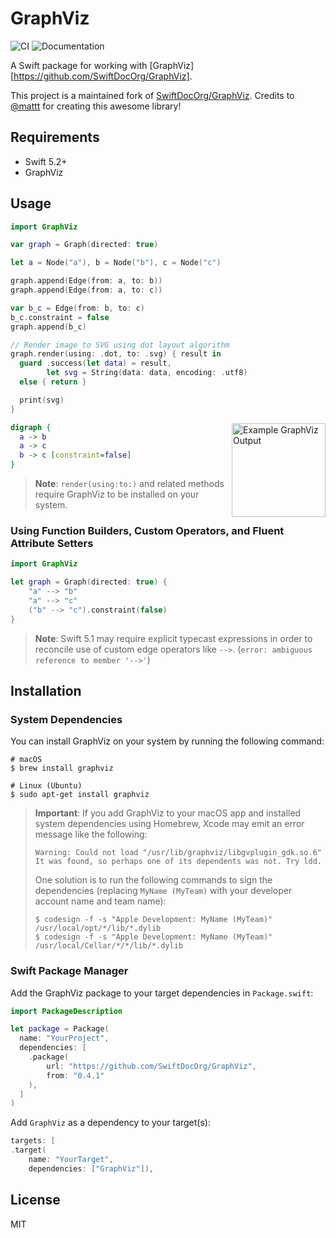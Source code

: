 # GraphViz

![CI](https://github.com/fwcd/swift-graphviz/workflows/CI/badge.svg)
![Documentation](https://github.com/fwcd/swift-graphviz/workflows/Documentation/badge.svg)

A Swift package for working with [GraphViz][https://github.com/SwiftDocOrg/GraphViz].

This project is a maintained fork of [SwiftDocOrg/GraphViz](https://github.com/SwiftDocOrg/GraphViz). Credits to [@mattt](https://twitter.com/mattt) for creating this awesome library!

## Requirements

- Swift 5.2+
- GraphViz

## Usage

```swift
import GraphViz

var graph = Graph(directed: true)

let a = Node("a"), b = Node("b"), c = Node("c")

graph.append(Edge(from: a, to: b))
graph.append(Edge(from: a, to: c))

var b_c = Edge(from: b, to: c)
b_c.constraint = false
graph.append(b_c)

// Render image to SVG using dot layout algorithm
graph.render(using: .dot, to: .svg) { result in 
  guard .success(let data) = result,
        let svg = String(data: data, encoding: .utf8)
  else { return }

  print(svg)
}
```

<img src="https://user-images.githubusercontent.com/7659/76256368-108d1600-620d-11ea-9263-d3ca3cc68d8d.png" alt="Example GraphViz Output" width="150" align="right">

```dot
digraph {
  a -> b
  a -> c
  b -> c [constraint=false]
}
```

> **Note**:
> `render(using:to:)` and related methods require
> GraphViz to be installed on your system.

### Using Function Builders, Custom Operators, and Fluent Attribute Setters

```swift
import GraphViz

let graph = Graph(directed: true) {
    "a" --> "b"
    "a" --> "c"
    ("b" --> "c").constraint(false)
}
```

> **Note**:
> Swift 5.1 may require explicit typecast expressions in order to
> reconcile use of custom edge operators like `-->`.
> (`error: ambiguous reference to member '-->'`)

## Installation

### System Dependencies

You can install GraphViz on your system by running the following command:

```terminal
# macOS
$ brew install graphviz

# Linux (Ubuntu)
$ sudo apt-get install graphviz
```

> **Important**:
> If you add GraphViz to your macOS app
> and installed system dependencies using Homebrew,
> Xcode may emit an error message like the following:
>
> ```
> Warning: Could not load "/usr/lib/graphviz/libgvplugin_gdk.so.6"
> It was found, so perhaps one of its dependents was not. Try ldd.
> ```
>
> One solution is to run the following commands to sign the dependencies
> (replacing `MyName (MyTeam)` with your developer account name and team name):
>
> ```terminal
> $ codesign -f -s "Apple Development: MyName (MyTeam)" /usr/local/opt/*/lib/*.dylib
> $ codesign -f -s "Apple Development: MyName (MyTeam)" /usr/local/Cellar/*/*/lib/*.dylib
> ```

### Swift Package Manager

Add the GraphViz package to your target dependencies in `Package.swift`:

```swift
import PackageDescription

let package = Package(
  name: "YourProject",
  dependencies: [
    .package(
        url: "https://github.com/SwiftDocOrg/GraphViz",
        from: "0.4.1"
    ),
  ]
)
```

Add `GraphViz` as a dependency to your target(s):

```swift
targets: [
.target(
    name: "YourTarget",
    dependencies: ["GraphViz"]),
```

## License

MIT
